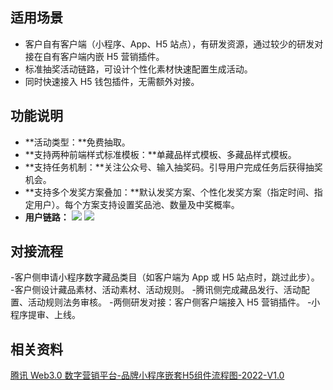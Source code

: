 ## 适用场景
- 客户自有客户端（小程序、App、H5 站点），有研发资源，通过较少的研发对接在自有客户端内嵌 H5 营销插件。
- 标准抽奖活动链路，可设计个性化素材快速配置生成活动。
- 同时快速接入 H5 钱包插件，无需额外对接。

## 功能说明
- **活动类型：**免费抽取。
- **支持两种前端样式标准模板：**单藏品样式模板、多藏品样式模板。
- **支持任务机制：**关注公众号、输入抽奖码。引导用户完成任务后获得抽奖机会。
- **支持多个发奖方案叠加：**默认发奖方案、个性化发奖方案（指定时间、指定用户）。每个方案支持设置奖品池、数量及中奖概率。
- **用户链路：**
![](https://qcloudimg.tencent-cloud.cn/raw/65718d576cfce33981f18dac29c0ebdf.png)
![](https://qcloudimg.tencent-cloud.cn/raw/73dc70ebfe2bc6ad155d23455f60d8ba.png)

## 对接流程
<dx-steps>
-客户侧申请小程序数字藏品类目（如客户端为 App 或 H5 站点时，跳过此步）。
-客户侧设计藏品素材、活动素材、活动规则。
-腾讯侧完成藏品发行、活动配置、活动规则法务审核。
-两侧研发对接：客户侧客户端接入 H5 营销插件。
-小程序提审、上线。
</dx-steps>


## 相关资料
[腾讯 Web3.0 数字营销平台-品牌小程序嵌套H5组件流程图-2022-V1.0](https://doc.weixin.qq.com/flowchart/f3_ALUAAwY5ACgOgdvXVMKS0yM8SMESf?scode=AJEAIQdfAAomG6j091ALUAAwY5ACg&)

